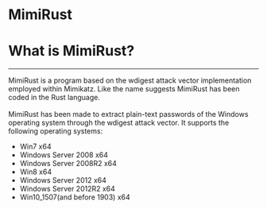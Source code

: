 # MimiRust

<h1>What is MimiRust?</h1>
<hr>
<p>MimiRust is a program based on the wdigest attack vector implementation employed within Mimikatz. Like the name suggests MimiRust has been coded in the Rust language.<br><br> MimiRust has been made to extract plain-text passwords of the Windows operating system through the wdigest attack vector. It supports the following operating systems:</p>
<ul>
  <li>Win7 x64</li>
  <li>Windows Server 2008 x64</li>
  <li>Windows Server 2008R2 x64</li>
  <li>Win8 x64</li>
  <li>Windows Server 2012 x64</li>
  <li>Windows Server 2012R2 x64</li>
  <li>Win10_1507(and before 1903) x64</li>
</ul>
<br><br>
<h1></h1>

